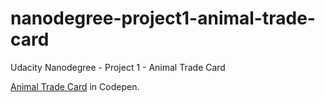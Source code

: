 # nanodegree-project1-animal-trade-card
Udacity Nanodegree - Project 1 - Animal Trade Card
<br>

<a href='https://codepen.io/dimitraK/pen/rprEzy'>Animal Trade Card</a> in Codepen.
